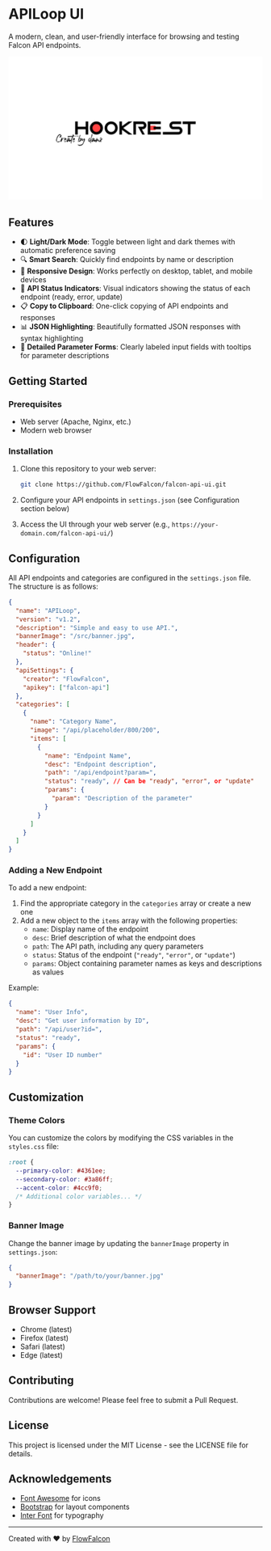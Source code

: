 # APILoop UI

A modern, clean, and user-friendly interface for browsing and testing Falcon API endpoints.

![APILoop UI Screenshot](image.png)

## Features

- 🌓 **Light/Dark Mode**: Toggle between light and dark themes with automatic preference saving
- 🔍 **Smart Search**: Quickly find endpoints by name or description
- 📱 **Responsive Design**: Works perfectly on desktop, tablet, and mobile devices
- 🔄 **API Status Indicators**: Visual indicators showing the status of each endpoint (ready, error, update)
- 📋 **Copy to Clipboard**: One-click copying of API endpoints and responses
- 📊 **JSON Highlighting**: Beautifully formatted JSON responses with syntax highlighting
- 📝 **Detailed Parameter Forms**: Clearly labeled input fields with tooltips for parameter descriptions

## Getting Started

### Prerequisites

- Web server (Apache, Nginx, etc.)
- Modern web browser

### Installation

1. Clone this repository to your web server:
   ```bash
   git clone https://github.com/FlowFalcon/falcon-api-ui.git
   ```

2. Configure your API endpoints in `settings.json` (see Configuration section below)

3. Access the UI through your web server (e.g., `https://your-domain.com/falcon-api-ui/`)

## Configuration

All API endpoints and categories are configured in the `settings.json` file. The structure is as follows:

```json
{
  "name": "APILoop",
  "version": "v1.2",
  "description": "Simple and easy to use API.",
  "bannerImage": "/src/banner.jpg",
  "header": {
    "status": "Online!"
  },
  "apiSettings": {
    "creator": "FlowFalcon", 
    "apikey": ["falcon-api"]
  },
  "categories": [
    {
      "name": "Category Name",
      "image": "/api/placeholder/800/200",
      "items": [
        {
          "name": "Endpoint Name",
          "desc": "Endpoint description",
          "path": "/api/endpoint?param=",
          "status": "ready", // Can be "ready", "error", or "update"
          "params": {
            "param": "Description of the parameter"
          }
        }
      ]
    }
  ]
}
```

### Adding a New Endpoint

To add a new endpoint:

1. Find the appropriate category in the `categories` array or create a new one
2. Add a new object to the `items` array with the following properties:
   - `name`: Display name of the endpoint
   - `desc`: Brief description of what the endpoint does
   - `path`: The API path, including any query parameters
   - `status`: Status of the endpoint (`"ready"`, `"error"`, or `"update"`)
   - `params`: Object containing parameter names as keys and descriptions as values

Example:
```json
{
  "name": "User Info",
  "desc": "Get user information by ID",
  "path": "/api/user?id=",
  "status": "ready",
  "params": {
    "id": "User ID number"
  }
}
```

## Customization

### Theme Colors

You can customize the colors by modifying the CSS variables in the `styles.css` file:

```css
:root {
  --primary-color: #4361ee;
  --secondary-color: #3a86ff;
  --accent-color: #4cc9f0;
  /* Additional color variables... */
}
```

### Banner Image

Change the banner image by updating the `bannerImage` property in `settings.json`:

```json
{
  "bannerImage": "/path/to/your/banner.jpg"
}
```

## Browser Support

- Chrome (latest)
- Firefox (latest)
- Safari (latest)
- Edge (latest)

## Contributing

Contributions are welcome! Please feel free to submit a Pull Request.

## License

This project is licensed under the MIT License - see the LICENSE file for details.

## Acknowledgements

- [Font Awesome](https://fontawesome.com/) for icons
- [Bootstrap](https://getbootstrap.com/) for layout components
- [Inter Font](https://fonts.google.com/specimen/Inter) for typography

---

Created with ❤️ by [FlowFalcon](https://github.com/FlowFalcon)
